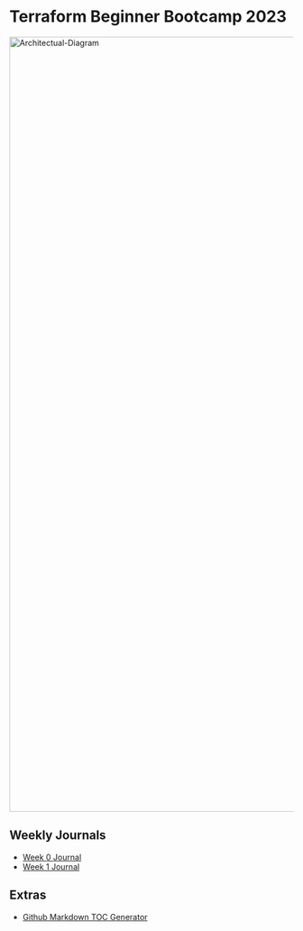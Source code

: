 # Terraform Beginner Bootcamp 2023

<img width="1373" alt="Architectual-Diagram" src="https://github.com/jasmine-rios/terraform-beginner-bootcamp-2023/assets/93607592/91b42e37-1acf-4ba6-9ee0-8cf9daf51e4d">

## Weekly Journals
- [Week 0 Journal](/journal/week0.md)
- [Week 1 Journal](/journal/week1.md)

## Extras
- [Github Markdown TOC Generator](https://ecotrust-canada.github.io/markdown-toc/)

